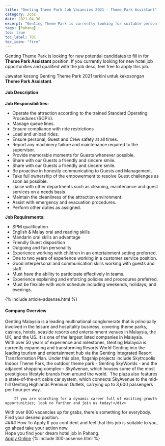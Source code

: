```yaml
---
title: "Genting Theme Park Job Vacancies 2021 - Theme Park Assistant" 
category: Jobs 
date: 2021-04-30 
excerpt: "Genting Theme Park is currently looking for suitable person to fill in the Theme Park Assistant which positioned at Pahang" 
tags: [Pahang] 
toc: true 
toc_label: TOC 
toc_icon: "fire" 
--- 
```


<p>Genting Theme Park is looking for new potential candidates to fill in for <b>Theme Park Assistant</b> position. If you currently looking for new hotel job opportunities and qualified with the job desc, feel free to apply this job.
</p>Jawatan kosong Genting Theme Park 2021 terkini untuk kekosongan <b>Theme Park Assistant</b>. 
<div><div><h4>Job Description</h4></div><div><div><span><div><div><strong>Job Responsibilities:</strong></div><ul><li>Operate the attraction according to the trained Standard Operating Procedures (SOP&#8217;s).</li><li>Manage queue lines.</li><li>Ensure compliance with ride restrictions</li><li>Load and unload rides.</li><li>Ensure personal, Guest and Crew safety at all times.</li><li>Report any machinery failure and maintenance required to the supervisor.</li><li>Provide memorable moments for Guests whenever possible.</li><li>Share with our Guests a friendly and sincere smile.</li><li>Share with our Guests a friendly and sincere smile.</li><li>Be proactive in honestly communicating to Guests and Management.</li><li>Take full ownership of the empowerment to resolve Guest challenges as soon as possible.</li><li>Liaise with other departments such as cleaning, maintenance and guest services on a needs basis</li><li>Maintain the cleanliness of the attraction environment.</li><li>Assist with emergency and evacuation procedures.</li><li>Perform other duties as assigned.</li></ul><div><strong>Job Requirements:</strong></div><ul><li>SPM qualification</li><li>English &amp; Malay oral and reading skills</li><li>Mandarin oral skills an advantage</li><li>Friendly Guest disposition</li><li>Outgoing and fun personality</li><li>Experience working with children in an entertainment setting preferred.</li><li>One to two years of experience working in a customer service position.</li><li>Good interpersonal and communication skills working with guests and staff.</li><li>Must have the ability to participate effectively in teams.</li><li>Experience explaining and enforcing policies and procedures preferred.</li><li>Must be flexible with work schedule including weekends, holidays, and evenings.</li></ul></div></span></div></div></div> 
{% include article-adsense.html %} 
<div><div><h4>Company Overview</h4></div><div><div><span><div><div>
<div>
<div>
			Genting Malaysia is a leading multinational conglomerate that is principally involved in the leisure and hospitality business, covering theme parks, casinos, hotels, seaside resorts and entertainment venues in Malaysia, the UK, and the US. It is one of the largest listed companies in Malaysia.</div>
<div>
			With over 50 years of experience and milestones, Genting Malaysia is currently expanding and transforming Resorts World Genting into the leading tourism and entertainment hub via the Genting Integrated Resort Transformation Plan. Under this plan, flagship projects include Skytropolis Indoor Theme Park, the outdoor theme park - Genting SkyWorlds - and the adjacent shopping complex - SkyAvenue, which houses some of the most prestigious lifestyle brands from around the world.&#160; The plaza also features a state-of-the-art cable car system, which connects SkyAvenue to the mid-hill Genting Highlands Premium Outlets, carrying up to 3,600 passengers per hour per way.</div>
		
		If you are searching for a dynamic career full of exciting growth opportunities; look no further and join us today!</div>
<div>
		With over 800 vacancies up for grabs, there's something for everybody. Find your desired position.</div>
</div></div></span></div></div></div> 
#### How To Apply 
If you confident and feel that this job is suitable to you, go ahead take your action now. <br/> 
Hope you find your dream hotel job in Pahang. <br/> 
<a href="https://www.jobstreet.com.my/en/job/theme-park-assistant-4537427?jobId=jobstreet-my-job-4537427" class="btn btn--info" target="_blank" rel="nofollow noopenner">Apply Online</a> 
{% include 300-adsense.html %} 